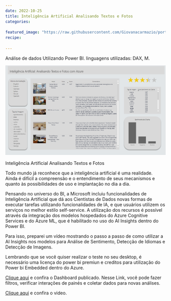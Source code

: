 ```yaml
---
date: 2022-10-25
title: Inteligência Artificial Analisando Textos e Fotos
categories:

featured_image: "https://raw.githubusercontent.com/Giovanacarmazio/portifolio/main/images/Intelig%C3%AAncia%20Artificial%20Analisando%20Textos%20e%20Fotos.png"
recipe:
 
---
```



Análise de dados Utilizando Power BI. linguagens utilizadas: DAX, M.



![](https://raw.githubusercontent.com/Giovanacarmazio/portifolio/main/images/Intelig%C3%AAncia%20Artificial%20Analisando%20Textos%20e%20Fotos.png)


Inteligência Artificial Analisando Textos e Fotos

Todo mundo já reconhece que a inteligência artificial é uma realidade.
Ainda é difícil a compreensão e o entendimento de seus mecanismos e quanto às possibilidades de uso e implantação no dia a dia.

Pensando no universo do BI, a Microsoft incluiu funcionalidades de Inteligência Artificial que dá aos Cientistas de Dados novas formas de executar tarefas utilizando funcionalidades de IA, e que usuários utilizem os serviços no melhor estilo self-service.
A utilização dos recursos é possível através da integração dos modelos hospedados do Azure Cognitive Services e do Azure ML, que é habilitado no uso do AI Insights dentro do Power BI.

Para isso, preparei um vídeo mostrando o passo a passo de como utilizar a AI Insights nos modelos para Análise de Sentimento, Detecção de Idiomas e Detecção de Imagens.

Lembrando que se você quiser realizar o teste no seu desktop, é necessário uma licença do power bi premiun e creditos para utilização do Power bi Embedded dentro do Azure.

<a href="https://app.powerbi.com/view?r=eyJrIjoiZThhYThjZTEtZGQ4Yi00NzFhLTkxOWEtZGExZmRjMjBhYmZhIiwidCI6ImU5YzYxMzhlLTQyZmUtNGM3MS1iMWFkLTc1ZjA1NTdiOWI0NSJ9">Clique aqui</a> e confira o Dashboard publicado.
Nesse Link, você pode fazer filtros, verificar interações de painés e coletar dados para novas análises.

<a href="https://www.youtube.com/watch?v=_hgUPBghpmM">Clique aqui</a> e confira o video.
